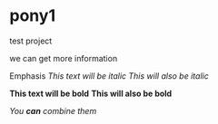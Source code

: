 # pony1
test project 


 we can get more information



Emphasis
*This text will be italic*
_This will also be italic_

**This text will be bold**
__This will also be bold__

_You **can** combine them_
